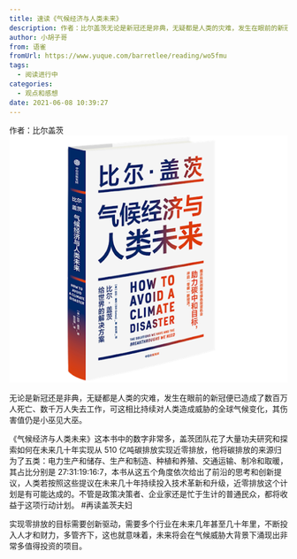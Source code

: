```yaml
---
title: 速读《气候经济与人类未来》
description: 作者：比尔盖茨无论是新冠还是非典，无疑都是人类的灾难，发生在眼前的新冠便已造成了数百万人死亡、数千万人失去工作，可这相比持续对人类造成威胁的全球气候变化，其伤害值仍是小巫见大巫。《气候经济与人类未来》这本书中的数字非常多，盖茨团队花了大量功夫研究和探索如何在未来几十年实现从 510 亿吨碳排放...
author: 小胡子哥
from: 语雀
fromUrl: https://www.yuque.com/barretlee/reading/wo5fmu
tags:
  - 阅读进行中
categories:
  - 观点和感想
date: 2021-06-08 10:39:27
---
```


作者：比尔盖茨
![image](../blogimgs/2021/06/08/1623861535686-19cfb391-1cd7-4446-b25e-214371ff798b.png)


无论是新冠还是非典，无疑都是人类的灾难，发生在眼前的新冠便已造成了数百万人死亡、数千万人失去工作，可这相比持续对人类造成威胁的全球气候变化，其伤害值仍是小巫见大巫。

《气候经济与人类未来》这本书中的数字非常多，盖茨团队花了大量功夫研究和探索如何在未来几十年实现从 510 亿吨碳排放实现近零排放，他将碳排放的来源归为了五类：电力生产和储存、生产和制造、种植和养殖、交通运输、制冷和取暖，其占比分别是 27:31:19:16:7，本书从这五个角度依次给出了前沿的思考和创新提议，人类若按照这些提议在未来几十年持续投入技术革新和升级，近零排放这个计划是有可能达成的。不管是政策决策者、企业家还是忙于生计的普通民众，都将收益于这项行动计划。 #再读盖茨夫妇

实现零排放的目标需要创新驱动，需要多个行业在未来几年甚至几十年里，不断投入人才和财力，多管齐下，这也就意味着，未来将会在气候威胁大背景下涌现出非常多值得投资的项目。
